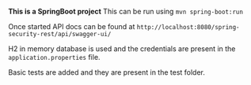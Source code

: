 **This is a SpringBoot project**
This can be run using `mvn spring-boot:run`

Once started API docs can be found at `http://localhost:8080/spring-security-rest/api/swagger-ui/`

H2 in memory database is used and the credentials are present in the `application.properties` file.

Basic tests are added and they are present in the test folder.

